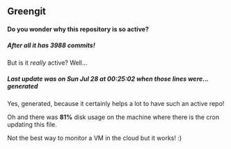 ## Greengit

#### Do you wonder why this repository is so active?

##### After all it has 3988 commits!

But is it *really* active? Well...

##### Last update was on Sun Jul 28 at 00:25:02 when those lines were... generated

Yes, generated, because it certainly helps a lot to have such an active repo!

Oh and there was **81%** disk usage on the machine
where there is the cron updating this file.

Not the best way to monitor a VM in the cloud but it works! :)

